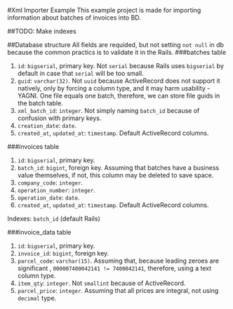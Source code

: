 #Xml Importer Example
This example project is made for importing information about batches of invoices into BD.

##TODO:
Make indexes

##Database structure
All fields are requided, but not setting `not null` in db because the common practics is to
 validate it in the Rails.
###batches table
1) `id`: `bigserial`, primary key. Not `serial` because Rails uses `bigserial` by default in case
 that `serial` will be too small.
2) `guid`: `varchar(32)`. Not `uuid` because ActiveRecord does not support it natively, only by
 forcing a column type, and it may harm usability - YAGNI. One
 file
 equals one batch, therefore, we can store file guids in the
 batch
 table.
3) `xml_batch_id`: `integer`. Not simply naming `batch_id` because of confusion with primary keys.
4) `creation_date`: `date`.
5) `created_at`, `updated_at`: `timestamp`. Default ActiveRecord columns.

###invoices table
1) `id`: `bigserial`, primary key.
2) `batch_id`: `bigint`, foreign key. Assuming that batches have a business value themselves, if
 not, this column may be deleted to save space.
2) `company_code`: `integer`.
3) `operation_number`: `integer`.
4) `operation_date`: `date`.
5) `created_at`, `updated_at`: `timestamp`. Default ActiveRecord columns.

Indexes: `batch_id` (default Rails)

###invoice_data table
1) `id`: `bigserial`, primary key.
2) `invoice_id`: `bigint`, foreign key.
3) `parcel_code`: `varchar(15)`. Assuming that, because leading zeroes are significant
, `000007400042141 != 7400042141`, therefore, using a text column type.
4) `item_qty`: `integer`. Not `smallint` because of ActiveRecord.
5) `parcel_price`: `integer`. Assuming that all prices are integral, not using `decimal` type. 